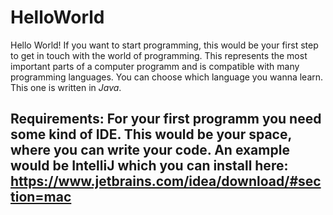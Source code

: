 # HelloWorld

Hello World! If you want to start programming, this would be your first step to get in touch with the world of programming. This represents the most important parts of a computer programm and is compatible with many programming languages. You can choose which language you wanna learn. This one is written in *Java*.

## Requirements: For your first programm you need some kind of IDE. This would be your space, where you can write your code. An example would be IntelliJ which you can install here: https://www.jetbrains.com/idea/download/#section=mac
